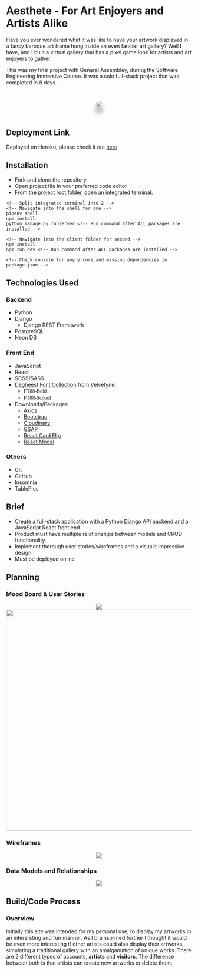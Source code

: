 <style>
  @font-face {
    font-family: 'FT88 Bold';
    src: url('./client/src/assets/FT88-Bold.otf');
  }

  @font-face {
    font-family: 'FT88 School';
    src: url('./client/src/assets/FT88-School.otf');
  }

  .home-page-sc {
    border-radius: 10px;
    box-shadow: 0px 15px 15px grey;
    margin: 2em;
  }

  .font-bold {
    font-family: 'FT88 Bold'
  }

  .font-school {
    font-family: 'FT88 School'
  }
</style>

# Aesthete - For Art Enjoyers and Artists Alike
Have you ever wondered what it was like to have your artwork displayed in a fancy baroque art frame hung inside an even fancier art gallery? Well I have, and I built a virtual gallery that has a pixel game look for artists and art enjoyers to gather.

This was my final project with General Assembley, during the Software Engineering Immersive Course. It was a solo full-stack project that was completed in 8 days.

<p align='center'>
  <img class='home-page-sc' src='https://res.cloudinary.com/dv4ymisss/image/upload/v1718273197/ReadMe/Aesthete_Homepage_fvgs7f.png'>
</p>

## Deployment Link
Deployed on Heroku, please check it out [here](https://aesthete-0917f8994f38.herokuapp.com)

## Installation
* Fork and clone the repository
* Open project file in your preferred code editor
* From the project root folder, open an integrated terminal:
```
<!-- Split integrated terminal into 2 -->
<!-- Navigate into the shell for one -->
pipenv shell
npm install
python manage.py runserver <!-- Run command after ALL packages are installed -->

<!-- Navigate into the client folder for second -->
npm install
npm run dev <!-- Run command after ALL packages are installed -->

<!-- Check console for any errors and missing dependencies in package.json -->
```

## Technologies Used
### Backend
* Python
* Django
  * Django REST Framework
* PostgreSQL
* Neon DB
### Front End
* JavaScript
* React
* SCSS/SASS
* [Degheest Font Collection](https://velvetyne.fr/fonts/degheest/) from Velvetyne
  * <span class='font-bold'>FT88-Bold</span>
  * <span class='font-school'>FT88-School</span>
* Downloads/Packages
  * [Axios](https://www.npmjs.com/package/axios)
  * [Bootstrap](https://www.npmjs.com/package/bootstrap)
  * [Cloudinary](https://www.npmjs.com/package/cloudinary)
  * [GSAP](https://www.npmjs.com/package/gsap)
  * [React Card Flip](https://www.npmjs.com/package/react-card-flip)
  * [React Modal](https://www.npmjs.com/package/react-modal)
### Others
* Git
* GitHub
* Insomnia
* TablePlus

## Brief
* Create a full-stack application with a Python Django API backend and a JavaScript React front end
* Product must have multiple relationships between models and CRUD functionality
* Implement thorough user stories/wireframes and a visuallt impressive design
* Must be deployed online

## Planning
### Mood Board & User Stories
<p align='center'>
  <img class='mood-board' src='https://res.cloudinary.com/dv4ymisss/image/upload/v1718272569/ReadMe/Aesthete_Moodboard_ssq6uq.png'>
  <img class='user-stories' width='600' src='https://res.cloudinary.com/dv4ymisss/image/upload/v1718272602/ReadMe/Aesthete_User_Stories_hsoja0.png'>
</p>

### Wireframes
<p align='center'>
  <img class='wireframes' src='https://res.cloudinary.com/dv4ymisss/image/upload/v1718272345/ReadMe/Aesthete_Wireframe1_tgewdk.png'>
</p>

### Data Models and Relationships
<p align='center'>
  <img class='data' src='https://res.cloudinary.com/dv4ymisss/image/upload/v1718272391/ReadMe/Aesthete_API_Endpoints_eqnbap.jpg'>
</p>

## Build/Code Process
### Overview
Initially this site was intended for my personal use; to display my artworks in an interersting and fun manner. As I brainsormed further I thought it would be even more interesting if other artists could also display their artworks, simulating a traditional gallery with an amalgamation of unique works. There are 2 different types of accounts, <strong>artists</strong> and <strong>visitors</strong>. The difference between both is that artists can create new artworks or delete them. 